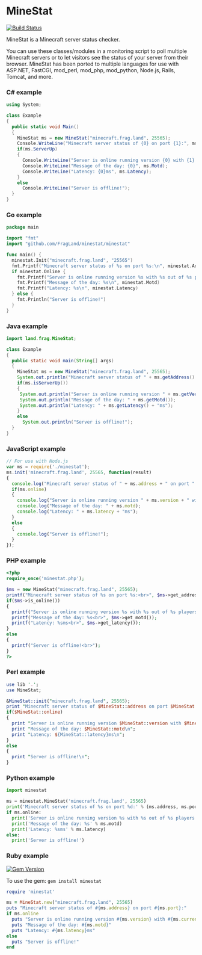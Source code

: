 MineStat
========

[![Build Status](https://travis-ci.com/FragLand/minestat.svg?branch=master)](https://travis-ci.com/FragLand/minestat)

MineStat is a Minecraft server status checker.

You can use these classes/modules in a monitoring script to poll multiple Minecraft servers or to let
visitors see the status of your server from their browser. MineStat has been ported to multiple languages for use with ASP.NET, FastCGI, mod_perl, mod_php, mod_python, Node.js, Rails, Tomcat, and more.

### C# example
```cs
using System;

class Example
{
  public static void Main()
  {
    MineStat ms = new MineStat("minecraft.frag.land", 25565);
    Console.WriteLine("Minecraft server status of {0} on port {1}:", ms.Address, ms.Port);
    if(ms.ServerUp)
    {
      Console.WriteLine("Server is online running version {0} with {1} out of {2} players.", ms.Version, ms.CurrentPlayers, ms.MaximumPlayers);
      Console.WriteLine("Message of the day: {0}", ms.Motd);
      Console.WriteLine("Latency: {0}ms", ms.Latency);
    }
    else
      Console.WriteLine("Server is offline!");
  }
}
```

### Go example
```go
package main

import "fmt"
import "github.com/FragLand/minestat/minestat"

func main() {
  minestat.Init("minecraft.frag.land", "25565")
  fmt.Printf("Minecraft server status of %s on port %s:\n", minestat.Address, minestat.Port)
  if minestat.Online {
    fmt.Printf("Server is online running version %s with %s out of %s players.\n", minestat.Version, minestat.Current_players, minestat.Max_players)
    fmt.Printf("Message of the day: %s\n", minestat.Motd)
    fmt.Printf("Latency: %s\n", minestat.Latency)
  } else {
    fmt.Println("Server is offline!")
  }
}
```

### Java example
```java
import land.frag.MineStat;

class Example
{
  public static void main(String[] args)
  {
    MineStat ms = new MineStat("minecraft.frag.land", 25565);
    System.out.println("Minecraft server status of " + ms.getAddress() + " on port " + ms.getPort() + ":");
    if(ms.isServerUp())
    {
     System.out.println("Server is online running version " + ms.getVersion() + " with " + ms.getCurrentPlayers() + " out of " + ms.getMaximumPlayers() + " players.");
     System.out.println("Message of the day: " + ms.getMotd());
     System.out.println("Latency: " + ms.getLatency() + "ms");
    }
    else
      System.out.println("Server is offline!");
  }
}
```

### JavaScript example
```javascript
// For use with Node.js
var ms = require('./minestat');
ms.init('minecraft.frag.land', 25565, function(result)
{
  console.log("Minecraft server status of " + ms.address + " on port " + ms.port + ":");
  if(ms.online)
  {
    console.log("Server is online running version " + ms.version + " with " + ms.current_players + " out of " + ms.max_players + " players.");
    console.log("Message of the day: " + ms.motd);
    console.log("Latency: " + ms.latency + "ms");
  }
  else
  {
    console.log("Server is offline!");
  }
});
```

### PHP example
```php
<?php
require_once('minestat.php');

$ms = new MineStat("minecraft.frag.land", 25565);
printf("Minecraft server status of %s on port %s:<br>", $ms->get_address(), $ms->get_port());
if($ms->is_online())
{
  printf("Server is online running version %s with %s out of %s players.<br>", $ms->get_version(), $ms->get_current_players(), $ms->get_max_players());
  printf("Message of the day: %s<br>", $ms->get_motd());
  printf("Latency: %sms<br>", $ms->get_latency());
}
else
{
  printf("Server is offline!<br>");
}
?>
```

### Perl example
```perl
use lib '.';
use MineStat;

&MineStat::init("minecraft.frag.land", 25565);
print "Minecraft server status of $MineStat::address on port $MineStat::port:\n";
if($MineStat::online)
{
  print "Server is online running version $MineStat::version with $MineStat::current_players out of $MineStat::max_players players.\n";
  print "Message of the day: $MineStat::motd\n";
  print "Latency: ${MineStat::latency}ms\n";
}
else
{
  print "Server is offline!\n";
}
```

### Python example
```python
import minestat

ms = minestat.MineStat('minecraft.frag.land', 25565)
print('Minecraft server status of %s on port %d:' % (ms.address, ms.port))
if ms.online:
  print('Server is online running version %s with %s out of %s players.' % (ms.version, ms.current_players, ms.max_players))
  print('Message of the day: %s' % ms.motd)
  print('Latency: %sms' % ms.latency)
else:
  print('Server is offline!')
```

### Ruby example

[![Gem Version](https://badge.fury.io/rb/minestat.png)](https://badge.fury.io/rb/minestat)

To use the gem: `gem install minestat`

```ruby
require 'minestat'

ms = MineStat.new("minecraft.frag.land", 25565)
puts "Minecraft server status of #{ms.address} on port #{ms.port}:"
if ms.online
  puts "Server is online running version #{ms.version} with #{ms.current_players} out of #{ms.max_players} players."
  puts "Message of the day: #{ms.motd}"
  puts "Latency: #{ms.latency}ms"
else
  puts "Server is offline!"
end
```
